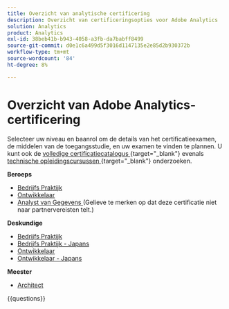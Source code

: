 ```yaml
---
title: Overzicht van analytische certificering
description: Overzicht van certificeringsopties voor Adobe Analytics
solution: Analytics
product: Analytics
exl-id: 38beb41b-b943-4058-a3fb-da7babff8499
source-git-commit: d0e1c6a499d5f3016d1147135e2e85d2b930372b
workflow-type: tm+mt
source-wordcount: '84'
ht-degree: 8%

---
```


# Overzicht van Adobe Analytics-certificering

Selecteer uw niveau en baanrol om de details van het certificatieexamen, de middelen van de toegangsstudie, en uw examen te vinden te plannen. U kunt ook de [ volledige certificatiecatalogus ](https://certification.adobe.com/certifications){target="_blank"} evenals [ technische opleidingscursussen ](https://certification.adobe.com/courses/?/courses){target="_blank"} onderzoeken.

**Beroeps**

* [ Bedrijfs Praktijk ](https://certification.adobe.com/certification/analytics-business-practitioner-professional) <!--AD0-E212-->
* [ Ontwikkelaar ](https://certification.adobe.com/certification/adobe-analytics-developer-professional) <!--AD0-E213-->
* [ Analyst van Gegevens ](https://certification.adobe.com/certification/data-analyst-professional) (Gelieve te merken op dat deze certificatie niet naar partnervereisten telt.) <!--AD0-E215-->

**Deskundige**

* [ Bedrijfs Praktijk ](https://certification.adobe.com/certification/analytics-business-practitioner-expert) <!--AD0-E208-->
* [ Bedrijfs Praktijk - Japans ](https://certification.adobe.com/certification/analytics-business-practitioner-expert) <!--AD0-E208-J-->
* [ Ontwikkelaar ](https://certification.adobe.com/certification/developer-expert) <!--AD0-E209-->
* [ Ontwikkelaar - Japans ](https://certification.adobe.com/certification/developer-expert) <!--AD0-E209-J-->

**Meester**

* [ Architect ](https://certification.adobe.com/certification/architect-master) <!--AD0-E207-->

{{questions}}

